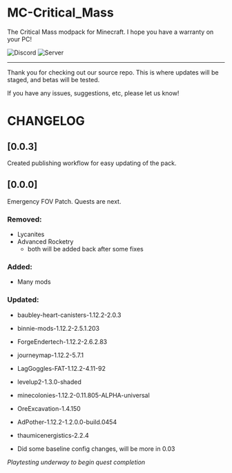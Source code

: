 # MC-Critical_Mass
The Critical Mass modpack for Minecraft. I hope you have a warranty on your PC!

![Discord](https://img.shields.io/discord/539569894749110300?label=Discord&logo=Discord&style=plastic)
![Server](https://status.mw-gc.com/api/badge/15/uptime/24?label=Server&labelSuffix=&prefix=Uptime=&suffix=%)
<hr>
Thank you for checking out our source repo.
This is where updates will be staged, and betas will be tested.

If you have any issues, suggestions, etc, please let us know!

# CHANGELOG
## [0.0.3]
Created publishing workflow for easy updating of the pack.

## [0.0.0]
Emergency FOV Patch. Quests are next.

### Removed:
* Lycanites
* Advanced Rocketry
  - both will be added back after some fixes

### Added:
* Many mods

### Updated:
* baubley-heart-canisters-1.12.2-2.0.3
* binnie-mods-1.12.2-2.5.1.203
* ForgeEndertech-1.12.2-2.6.2.83
* journeymap-1.12.2-5.7.1
* LagGoggles-FAT-1.12.2-4.11-92
* levelup2-1.3.0-shaded
* minecolonies-1.12.2-0.11.805-ALPHA-universal
* OreExcavation-1.4.150
* AdPother-1.12.2-1.2.0.0-build.0454
* thaumicenergistics-2.2.4

* Did some baseline config changes, will be more in 0.03

*Playtesting underway to begin quest completion*